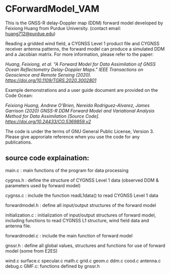 # CForwardModel_VAM
This is the GNSS-R delay-Doppler map (DDM) forward model developed by Feixiong Huang from Purdue University. (contact email: huang712@purdue.edu)

Reading a gridded wind field, a CYGNSS Level 1 product file and CYGNSS receiver antenna patterns, the forward model can produce a simulated DDM and a Jacobian matrix. For more information, please refer to the paper:

*Huang, Feixiong, et al. "A Forward Model for Data Assimilation of GNSS Ocean Reflectometry Delay-Doppler Maps." IEEE Transactions on Geoscience and Remote Sensing (2020). https://doi.org/10.1109/TGRS.2020.3002801*

Example demonstrations and a user guide document are provided on the Code Ocean:

*Feixiong Huang, Andrew O’Brien, Nereida Rodriguez-Alvarez, James Garrison (2020) GNSS-R DDM Forward Model and Variational Analysis Method for Data Assimilation [Source Code]. https://doi.org/10.24433/CO.5369859.v2*

The code is under the terms of GNU General Public License, Version 3. Please give approriate reference when you use the code for any publications.

## source code explaination: 

main.c : main functions of the program for data processing 

cygnss.h : define the structure of CYGNSS Level 1 data (observed DDM & parameters used by forward model)

cygnss.c : include the function readL1data() to read CYGNSS Level 1 data

forwardmodel.h : define all input/output structures of the forward model

initialization.c : initialization of input/output structures of forward model, including functions to read CYGNSS L1 structure, wind field data and antenna file.

forwardmodel.c : include the main function of forward model 

gnssr.h : define all global values, structures and functions for use of forward model (some from E2ES)

wind.c surface.c specular.c math.c grid.c geom.c ddm.c cood.c antenna.c debug.c GMF.c: functions defined by gnssr.h
